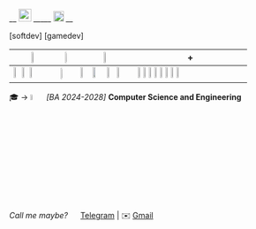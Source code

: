 \__ <img src="https://cdn-icons-png.freepik.com/512/11676/11676295.png" width=23px> \_____  <img src="https://cdn-icons-png.flaticon.com/512/5847/5847519.png" width=19px> \__

\[softdev] \[gamedev]

<img src="https://cdn.worldvectorlogo.com/logos/c.svg" width=17%>|<img src="https://upload.wikimedia.org/wikipedia/commons/thumb/9/91/Dart-logo-icon.svg/2048px-Dart-logo-icon.svg.png" width=17%>|<img src="https://cdn.iconscout.com/icon/free/png-256/free-python-logo-icon-download-in-svg-png-gif-file-formats--technology-social-media-vol-5-pack-logos-icons-2945099.png?f=webp&w=256" width=18%>|+|
-|-|-|-
<img src="https://upload.wikimedia.org/wikipedia/commons/0/0b/Qt_logo_2016.svg" width=15%> <img src="https://viallyhardi.wordpress.com/wp-content/uploads/2012/06/logo.png" width=15%> <img src="https://avatars.githubusercontent.com/u/3170529?s=280&v=4" width=15%>|<img src="https://upload.wikimedia.org/wikipedia/commons/thumb/7/79/Flutter_logo.svg/1024px-Flutter_logo.svg.png" width=15%>| <img src="https://img.icons8.com/?size=512&id=38553&format=png" width=20%> <img src="https://datascientest.com/en/files/2024/01/beautiful-soup.png" width=25%> <img src="https://user-images.githubusercontent.com/46412508/170405943-e75458ec-6cb4-462e-91ba-43c861a3d6cf.png" width=20%><img src="https://www.svgrepo.com/show/353657/django-icon.svg" width=20%>|<img src="https://upload.wikimedia.org/wikipedia/commons/thumb/3/3f/Git_icon.svg/2048px-Git_icon.svg.png" width=3%> <img src="https://upload.wikimedia.org/wikipedia/commons/thumb/3/38/HTML5_Badge.svg/2048px-HTML5_Badge.svg.png" width=3%> <img src="https://upload.wikimedia.org/wikipedia/commons/thumb/6/62/CSS3_logo.svg/2048px-CSS3_logo.svg.png" width=3%> <img src="https://upload.wikimedia.org/wikipedia/commons/thumb/9/99/Unofficial_JavaScript_logo_2.svg/2048px-Unofficial_JavaScript_logo_2.svg.png" width=3%> <img src="https://static-00.iconduck.com/assets.00/docker-icon-1024x739-rivf80b4.png" width=3%> <img src="https://www.svgrepo.com/show/331488/mongodb.svg" width=3%> <img src="https://www.svgrepo.com/show/354099/mysql.svg" width=3%> <img src="https://img.icons8.com/?size=160&id=50ZQHdJTmPqw&format=png" width=3%>

🎓 → <img src="https://apply.innopolis.university/upload/landing/d68/x7lrkt7s7nqg7hayv9v25km4isqim4g2/Group_277132946@1x.png" width=5%> _\[BA 2024-2028]_ __Computer Science and Engineering__

_Call me maybe?_
<img src="https://cdn4.iconfinder.com/data/icons/logos-and-brands/512/335_Telegram_logo-512.png" width=15px> [Telegram](https://t.me/illmilo)   |   ✉️ [Gmail](mailto:illfqm@gmail.com)  

